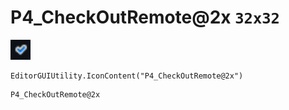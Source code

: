 # P4_CheckOutRemote@2x `32x32`
<img src="/img/P4_CheckOutRemote.png" width=32 height=32>

``` CSharp
EditorGUIUtility.IconContent("P4_CheckOutRemote@2x")
```
```
P4_CheckOutRemote@2x
```
